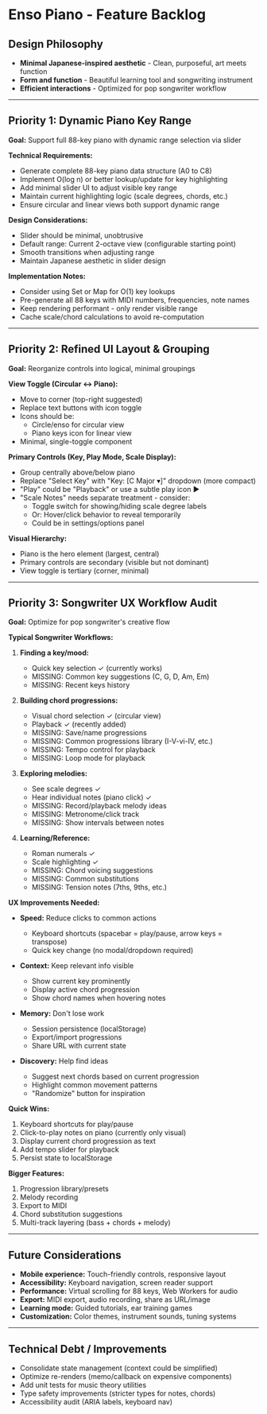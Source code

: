# Enso Piano - Feature Backlog

## Design Philosophy
- **Minimal Japanese-inspired aesthetic** - Clean, purposeful, art meets function
- **Form and function** - Beautiful learning tool and songwriting instrument
- **Efficient interactions** - Optimized for pop songwriter workflow

---

## Priority 1: Dynamic Piano Key Range

**Goal:** Support full 88-key piano with dynamic range selection via slider

**Technical Requirements:**
- Generate complete 88-key piano data structure (A0 to C8)
- Implement O(log n) or better lookup/update for key highlighting
- Add minimal slider UI to adjust visible key range
- Maintain current highlighting logic (scale degrees, chords, etc.)
- Ensure circular and linear views both support dynamic range

**Design Considerations:**
- Slider should be minimal, unobtrusive
- Default range: Current 2-octave view (configurable starting point)
- Smooth transitions when adjusting range
- Maintain Japanese aesthetic in slider design

**Implementation Notes:**
- Consider using Set or Map for O(1) key lookups
- Pre-generate all 88 keys with MIDI numbers, frequencies, note names
- Keep rendering performant - only render visible range
- Cache scale/chord calculations to avoid re-computation

---

## Priority 2: Refined UI Layout & Grouping

**Goal:** Reorganize controls into logical, minimal groupings

**View Toggle (Circular ↔ Piano):**
- Move to corner (top-right suggested)
- Replace text buttons with icon toggle
- Icons should be:
  - Circle/enso for circular view
  - Piano keys icon for linear view
- Minimal, single-toggle component

**Primary Controls (Key, Play Mode, Scale Display):**
- Group centrally above/below piano
- Replace "Select Key" with "Key: [C Major ▾]" dropdown (more compact)
- "Play" could be "Playback" or use a subtle play icon ▶
- "Scale Notes" needs separate treatment - consider:
  - Toggle switch for showing/hiding scale degree labels
  - Or: Hover/click behavior to reveal temporarily
  - Could be in settings/options panel

**Visual Hierarchy:**
- Piano is the hero element (largest, central)
- Primary controls are secondary (visible but not dominant)
- View toggle is tertiary (corner, minimal)

---

## Priority 3: Songwriter UX Workflow Audit

**Goal:** Optimize for pop songwriter's creative flow

**Typical Songwriter Workflows:**

1. **Finding a key/mood:**
   - Quick key selection ✓ (currently works)
   - MISSING: Common key suggestions (C, G, D, Am, Em)
   - MISSING: Recent keys history

2. **Building chord progressions:**
   - Visual chord selection ✓ (circular view)
   - Playback ✓ (recently added)
   - MISSING: Save/name progressions
   - MISSING: Common progressions library (I-V-vi-IV, etc.)
   - MISSING: Tempo control for playback
   - MISSING: Loop mode for playback

3. **Exploring melodies:**
   - See scale degrees ✓
   - Hear individual notes (piano click) ✓
   - MISSING: Record/playback melody ideas
   - MISSING: Metronome/click track
   - MISSING: Show intervals between notes

4. **Learning/Reference:**
   - Roman numerals ✓
   - Scale highlighting ✓
   - MISSING: Chord voicing suggestions
   - MISSING: Common substitutions
   - MISSING: Tension notes (7ths, 9ths, etc.)

**UX Improvements Needed:**

- **Speed:** Reduce clicks to common actions
  - Keyboard shortcuts (spacebar = play/pause, arrow keys = transpose)
  - Quick key change (no modal/dropdown required)

- **Context:** Keep relevant info visible
  - Show current key prominently
  - Display active chord progression
  - Show chord names when hovering notes

- **Memory:** Don't lose work
  - Session persistence (localStorage)
  - Export/import progressions
  - Share URL with current state

- **Discovery:** Help find ideas
  - Suggest next chords based on current progression
  - Highlight common movement patterns
  - "Randomize" button for inspiration

**Quick Wins:**
1. Keyboard shortcuts for play/pause
2. Click-to-play notes on piano (currently only visual)
3. Display current chord progression as text
4. Add tempo slider for playback
5. Persist state to localStorage

**Bigger Features:**
1. Progression library/presets
2. Melody recording
3. Export to MIDI
4. Chord substitution suggestions
5. Multi-track layering (bass + chords + melody)

---

## Future Considerations

- **Mobile experience:** Touch-friendly controls, responsive layout
- **Accessibility:** Keyboard navigation, screen reader support
- **Performance:** Virtual scrolling for 88 keys, Web Workers for audio
- **Export:** MIDI export, audio recording, share as URL/image
- **Learning mode:** Guided tutorials, ear training games
- **Customization:** Color themes, instrument sounds, tuning systems

---

## Technical Debt / Improvements

- Consolidate state management (context could be simplified)
- Optimize re-renders (memo/callback on expensive components)
- Add unit tests for music theory utilities
- Type safety improvements (stricter types for notes, chords)
- Accessibility audit (ARIA labels, keyboard nav)
